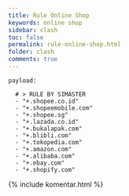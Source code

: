 ```yaml
---
title: Rule Online Shop
keywords: online shop
sidebar: clash
toc: false
permalink: rule-online-shop.html
folder: clash
comments: true
---
```


<pre><code>payload:

  # > RULE BY SIMASTER
  - "+.shopee.co.id"
  - "+.shopeemobile.com"
  - "+.shopee.sg"
  - "+.lazada.co.id"
  - "+.bukalapak.com"
  - "+.blibli.com"
  - "+.tokopedia.com"
  - "+.amazon.com"
  - "+.alibaba.com"
  - "+.ebay.com"
  - "+.shopify.com"
</code></pre>

{% include komentar.html %}